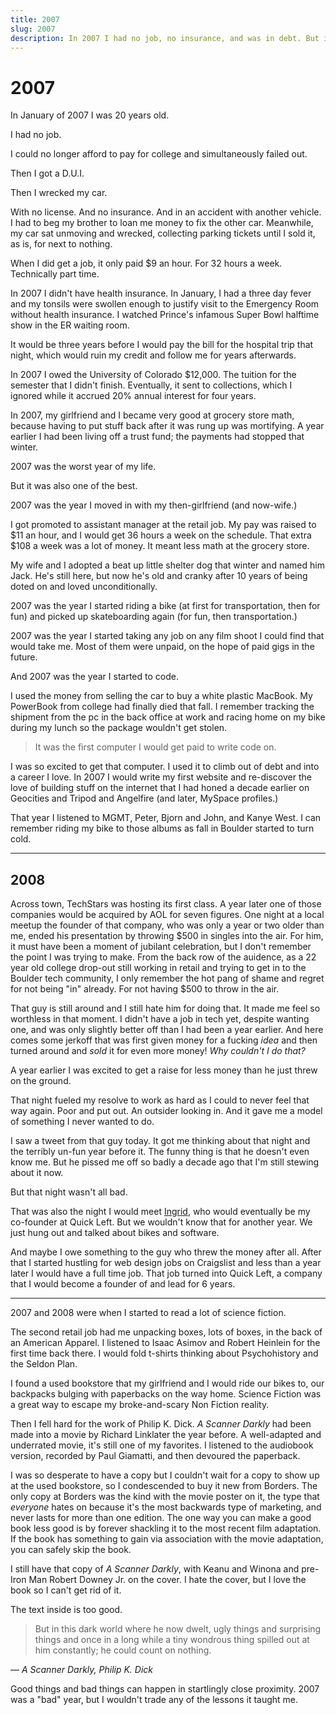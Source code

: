 ```yaml
---
title: 2007
slug: 2007
description: In 2007 I had no job, no insurance, and was in debt. But it was still a good year.
---
```


# 2007

In January of 2007 I was 20 years old.

I had no job.

I could no longer afford to pay for college and simultaneously failed out.

Then I got a D.U.I.

Then I wrecked my car.

With no license. And no insurance. And in an accident with another vehicle. I had to beg my brother to loan me money to fix the other car. Meanwhile, my car sat unmoving and wrecked, collecting parking tickets until I sold it, as is, for next to nothing.

When I did get a job, it only paid $9 an hour. For 32 hours a week. Technically part time.

In 2007 I didn't have health insurance. In January, I had a three day fever and my tonsils were swollen enough to justify visit to the Emergency Room without health insurance. I watched Prince's infamous Super Bowl halftime show in the ER waiting room. 

It would be three years before I would pay the bill for the hospital trip that night, which would ruin my credit and follow me for years afterwards.

In 2007 I owed the University of Colorado $12,000. The tuition for the semester that I didn't finish. Eventually, it sent to collections, which I ignored while it accrued 20% annual interest for four years.

In 2007, my girlfriend and I became very good at grocery store math, because having to put stuff back after it was rung up was mortifying. A year earlier I had been living off a trust fund; the payments had stopped that winter.

2007 was the worst year of my life.

But it was also one of the best.

2007 was the year I moved in with my then-girlfriend (and now-wife.)

I got promoted to assistant manager at the retail job. My pay was raised to $11 an hour, and I would get 36 hours a week on the schedule. That extra $108 a week was a lot of money. It meant less math at the grocery store.

My wife and I adopted a beat up little shelter dog that winter and named him Jack. He's still here, but now he's old and cranky after 10 years of being doted on and loved unconditionally.

2007 was the year I started riding a bike (at first for transportation, then for fun) and picked up skateboarding again (for fun, then transportation.)

2007 was the year I started taking any job on any film shoot I could find that would take me. Most of them were unpaid, on the hope of paid gigs in the future.

And 2007 was the year I started to code.

I used the money from selling the car to buy a white plastic MacBook. My PowerBook from college had finally died that fall. I remember tracking the shipment from the pc in the back office at work and racing home on my bike during my lunch so the package wouldn't get stolen.

> It was the first computer I would get paid to write code on.

I was so excited to get that computer. I used it to climb out of debt and into a career I love. In 2007 I would write my first website and re-discover the love of building stuff on the internet that I had honed a decade earlier on Geocities and Tripod and Angelfire (and later, MySpace profiles.)

That year I listened to MGMT, Peter, Bjorn and John, and Kanye West. I can remember riding my bike to those albums as fall in Boulder started to turn cold.

<hr class="mv4 bt b--red" />

## 2008

Across town, TechStars was hosting its first class. A year later one of those companies would be acquired by AOL for seven figures. One night at a local meetup the founder of that company, who was only a year or two older than me, ended his presentation by throwing $500 in singles into the air. For him, it must have been a moment of jubilant celebration, but I don't remember the point I was trying to make. From the back row of the auidence, as a 22 year old college drop-out still working in retail and trying to get in to the Boulder tech community, I only remember the hot pang of shame and regret for not being "in" already. For not having $500 to throw in the air.

That guy is still around and I still hate him for doing that. It made me feel so worthless in that moment. I didn't have a job in tech yet, despite wanting one, and was only slightly better off than I had been a year earlier. And here comes some jerkoff that was first given money for a fucking _idea_ and then turned around and _sold_ it for even more money! _Why couldn't I do that?_

A year earlier I was excited to get a raise for less money than he just threw on the ground.

That night fueled my resolve to work as hard as I could to never feel that way again. Poor and put out. An outsider looking in. And it gave me a model of something I never wanted to do.

I saw a tweet from that guy today. It got me thinking about that night and the terribly un-fun year before it. The funny thing is that he doesn't even know me. But he pissed me off so badly a decade ago that I'm still stewing about it now.

But that night wasn't all bad.

That was also the night I would meet [Ingrid](https://twitter.com/electromute), who would eventually be my co-founder at Quick Left. But we wouldn't know that for another year. We just hung out and talked about bikes and software.

And maybe I owe something to the guy who threw the money after all. After that I started hustling for web design jobs on Craigslist and less than a year later I would have a full time job. That job turned into Quick Left, a company that I would become a founder of and lead for 6 years.

<hr class="mv4 bt b--red" />

2007 and 2008 were when I started to read a lot of science fiction.

The second retail job had me unpacking boxes, lots of boxes, in the back of an American Apparel. I listened to Isaac Asimov and Robert Heinlein for the first time back there. I would fold t-shirts thinking about Psychohistory and the Seldon Plan.

I found a used bookstore that my girlfriend and I would ride our bikes to, our backpacks bulging with paperbacks on the way home. Science Fiction was a great way to escape my broke-and-scary Non Fiction reality.

Then I fell hard for the work of Philip K. Dick. _A Scanner Darkly_ had been made into a movie by Richard Linklater the year before. A well-adapted and underrated movie, it's still one of my favorites. I listened to the audiobook version, recorded by Paul Giamatti, and then devoured the paperback.

I was so desperate to have a copy but I couldn't wait for a copy to show up at the used bookstore, so I condescended to buy it new from Borders. The only copy at Borders was the kind with the movie poster on it, the type that _everyone_ hates on because it's the most backwards type of marketing, and never lasts for more than one edition. The one way you can make a good book less good is by forever shackling it to the most recent film adaptation. If the book has something to gain via association with the movie adaptation, you can safely skip the book.

I still have that copy of _A Scanner Darkly_, with Keanu and Winona and pre-Iron Man Robert Downey Jr. on the cover. I hate the cover, but I love the book so I can't get rid of it.

The text inside is too good.

> But in this dark world where he now dwelt, ugly things and surprising things and once in a long while a tiny wondrous thing spilled out at him constantly; he could count on nothing.

<cite>
— <i>A Scanner Darkly</i>, Philip K. Dick
</cite>

Good things and bad things can happen in startlingly close proximity. 2007 was a "bad" year, but I wouldn't trade any of the lessons it taught me.